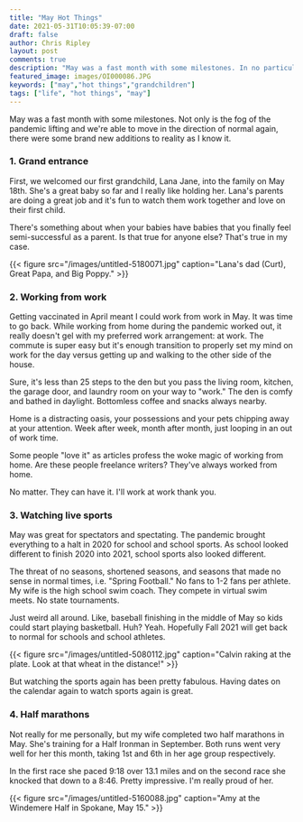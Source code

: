 ```yaml
---
title: "May Hot Things"
date: 2021-05-31T10:05:39-07:00
draft: false
author: Chris Ripley
layout: post
comments: true
description: "May was a fast month with some milestones. In no particular order ... "
featured_image: images/OI000086.JPG
keywords: ["may","hot things","grandchildren"]
tags: ["life", "hot things", "may"]
---
```

May was a fast month with some milestones. Not only is the fog of the pandemic lifting and we're able to move in the direction of normal again, there were some brand new additions to reality as I know it.

### 1. Grand entrance 

First, we welcomed our first grandchild, Lana Jane, into the family on May 18th. She's a great baby so far and I really like holding her. Lana's parents are doing a great job and it's fun to watch them work together and love on their first child.

There's something about when your babies have babies that you finally feel semi-successful as a parent. Is that true for anyone else? That's true in my case.

{{< figure src="/images/untitled-5180071.jpg" caption="Lana's dad (Curt), Great Papa, and Big Poppy." >}}


### 2. Working from work

Getting vaccinated in April meant I could work from work in May. It was time to go back. While working from home during the pandemic worked out, it really doesn't gel with my preferred work arrangement: at work. The commute is super easy but it's enough transition to properly set my mind on work for the day versus getting up and walking to the other side of the house. 

Sure, it's less than 25 steps to the den but you pass the living room, kitchen, the garage door, and laundry room on your way to "work." The den is comfy and bathed in daylight. Bottomless coffee and snacks always nearby. 

Home is a distracting oasis, your possessions and your pets chipping away at your attention. Week after week, month after month, just looping in an out of work time. 

Some people "love it" as articles profess the woke magic of working from home. Are these people freelance writers? They've always worked from home. 

No matter. They can have it. I'll work at work thank you.

### 3. Watching live sports

May was great for spectators and spectating. The pandemic brought everything to a halt in 2020 for school and school sports. As school looked different to finish 2020 into 2021, school sports also looked different. 

The threat of no seasons, shortened seasons, and seasons that made no sense in normal times, i.e. "Spring Football." No fans to 1-2 fans per athlete. My wife is the high school swim coach. They compete in virtual swim meets. No state tournaments. 

Just weird all around. Like, baseball finishing in the middle of May so kids could start playing basketball. Huh? Yeah. Hopefully Fall 2021 will get back to normal for schools and school athletes. 

{{< figure src="/images/untitled-5080112.jpg" caption="Calvin raking at the plate. Look at that wheat in the distance!" >}}

But watching the sports again has been pretty fabulous. Having dates on the calendar again to watch sports again is great.

### 4. Half marathons

Not really for me personally, but my wife completed two half marathons in May. She's training for a Half Ironman in September. Both runs went very well for her this month, taking 1st and 6th in her age group respectively.

In the first race she paced 9:18 over 13.1 miles and on the second race she knocked that down to a 8:46. Pretty impressive. I'm really proud of her.

{{< figure src="/images/untitled-5160088.jpg" caption="Amy at the Windemere Half in Spokane, May 15." >}}



